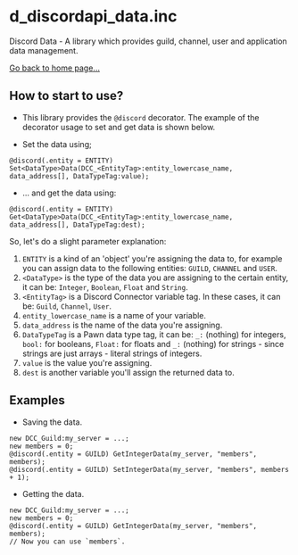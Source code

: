 # d_discordapi_data.inc
Discord Data - A library which provides guild, channel, user and application data management.

[Go back to home page...](d_discordapi.md)

## How to start to use?

- This library provides the `@discord` decorator. The example of the decorator usage to set and get data is shown below.

- Set the data using;
```pawn
@discord(.entity = ENTITY) Set<DataType>Data(DCC_<EntityTag>:entity_lowercase_name, data_address[], DataTypeTag:value);
```
- ... and get the data using:
```pawn
@discord(.entity = ENTITY) Get<DataType>Data(DCC_<EntityTag>:entity_lowercase_name, data_address[], DataTypeTag:dest);
```

So, let's do a slight parameter explanation:

1. `ENTITY` is a kind of an 'object' you're assigning the data to, for example you can assign data to the following entities: `GUILD`, `CHANNEL` and `USER`.
2. `<DataType>` is the type of the data you are assigning to the certain entity, it can be: `Integer`, `Boolean`, `Float` and `String`. 
3. `<EntityTag>` is a Discord Connector variable tag. In these cases, it can be: `Guild`, `Channel`, `User`.
4. `entity_lowercase_name` is a name of your variable.
5. `data_address` is the name of the data you're assigning.
6. `DataTypeTag` is a Pawn data type tag, it can be: `_:` (nothing) for integers, `bool:` for booleans, `Float:` for floats and `_:` (nothing) for strings - since strings are just arrays - literal strings of integers.
7. `value` is the value you're assigning.
8. `dest` is another variable you'll assign the returned data to.

## Examples

- Saving the data.
```pawn
new DCC_Guild:my_server = ...;
new members = 0;
@discord(.entity = GUILD) GetIntegerData(my_server, "members", members);
@discord(.entity = GUILD) SetIntegerData(my_server, "members", members + 1);
```

- Getting the data.
```pawn
new DCC_Guild:my_server = ...;
new members = 0;
@discord(.entity = GUILD) GetIntegerData(my_server, "members", members);
// Now you can use `members`.
```
